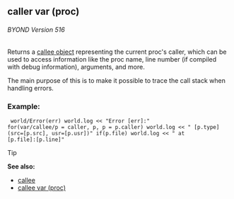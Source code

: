 ## caller var (proc) 
###### BYOND Version 516



Returns a [callee object](/ref/callee.md) representing the current
proc\'s caller, which can be used to access information like the proc
name, line number (if compiled with debug information), arguments, and
more. 

The main purpose of this is to make it possible to trace
the call stack when handling errors.
### Example:

```dm
 world/Error(err) world.log << "Error [err]:"
for(var/callee/p = caller, p, p = p.caller) world.log << " [p.type]
(src=[p.src], usr=[p.usr])" if(p.file) world.log << " at
[p.file]:[p.line]" 
```


> [!TIP] 
> **See also:**
> +   [callee](/ref/callee.md) 
> +   [callee var (proc)](/ref/proc/var/callee.md) 